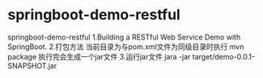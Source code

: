 # springboot-demo-restful
springboot-demo-restful
1.Building a RESTful Web Service Demo with SpringBoot.
2.打包方法
当前目录为与pom.xml文件为同级目录时执行
mvn package
执行完会生成一个jar文件
3.运行jar文件
jara -jar target/demo-0.0.1-SNAPSHOT.jar
